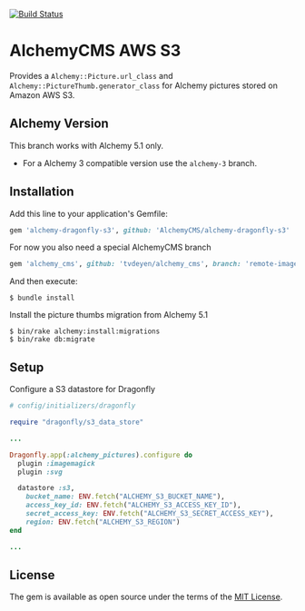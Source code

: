 [![Build Status](https://travis-ci.com/AlchemyCMS/alchemy-dragonfly-s3.svg?branch=master)](https://travis-ci.com/AlchemyCMS/alchemy-dragonfly-s3)

# AlchemyCMS AWS S3

Provides a `Alchemy::Picture.url_class` and `Alchemy::PictureThumb.generator_class` for Alchemy pictures stored on Amazon AWS S3.

## Alchemy Version

This branch works with Alchemy 5.1 only.

- For a Alchemy 3 compatible version use the `alchemy-3` branch.

## Installation

Add this line to your application's Gemfile:

```ruby
gem 'alchemy-dragonfly-s3', github: 'AlchemyCMS/alchemy-dragonfly-s3'
```

For now you also need a special AlchemyCMS branch

```ruby
gem 'alchemy_cms', github: 'tvdeyen/alchemy_cms', branch: 'remote-images'
```

And then execute:

```
$ bundle install
```

Install the picture thumbs migration from Alchemy 5.1

```
$ bin/rake alchemy:install:migrations
$ bin/rake db:migrate
```

## Setup

Configure a S3 datastore for Dragonfly

```ruby
# config/initializers/dragonfly

require "dragonfly/s3_data_store"

...

Dragonfly.app(:alchemy_pictures).configure do
  plugin :imagemagick
  plugin :svg

  datastore :s3,
    bucket_name: ENV.fetch("ALCHEMY_S3_BUCKET_NAME"),
    access_key_id: ENV.fetch("ALCHEMY_S3_ACCESS_KEY_ID"),
    secret_access_key: ENV.fetch("ALCHEMY_S3_SECRET_ACCESS_KEY"),
    region: ENV.fetch("ALCHEMY_S3_REGION")
end

...
```

## License
The gem is available as open source under the terms of the [MIT License](https://opensource.org/licenses/MIT).
